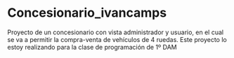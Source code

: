 # Concesionario_ivancamps
Proyecto de un concesionario con vista administrador y usuario, en el cual se va a permitir la compra-venta de vehículos de 4 ruedas.
Este proyecto lo estoy realizando para la clase de programación de 1º DAM

